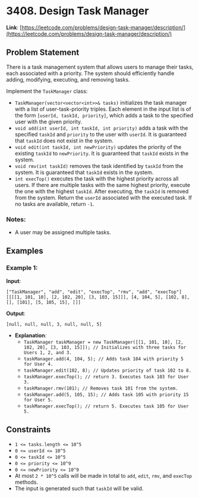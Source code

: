 # 3408. Design Task Manager
**Link**: [https://leetcode.com/problems/design-task-manager/description/](https://leetcode.com/problems/design-task-manager/description/)

## Problem Statement
There is a task management system that allows users to manage their tasks, each associated with a priority. The system should efficiently handle adding, modifying, executing, and removing tasks.

Implement the `TaskManager` class:

- `TaskManager(vector<vector<int>>& tasks)` initializes the task manager with a list of user-task-priority triples. Each element in the input list is of the form `[userId, taskId, priority]`, which adds a task to the specified user with the given priority.
- `void add(int userId, int taskId, int priority)` adds a task with the specified `taskId` and `priority` to the user with `userId`. It is guaranteed that `taskId` does not exist in the system.
- `void edit(int taskId, int newPriority)` updates the priority of the existing `taskId` to `newPriority`. It is guaranteed that `taskId` exists in the system.
- `void rmv(int taskId)` removes the task identified by `taskId` from the system. It is guaranteed that `taskId` exists in the system.
- `int execTop()` executes the task with the highest priority across all users. If there are multiple tasks with the same highest priority, execute the one with the highest `taskId`. After executing, the `taskId` is removed from the system. Return the `userId` associated with the executed task. If no tasks are available, return `-1`.

### Notes:
- A user may be assigned multiple tasks.

## Examples
### Example 1:
**Input**:
```
["TaskManager", "add", "edit", "execTop", "rmv", "add", "execTop"] [[[[1, 101, 10], [2, 102, 20], [3, 103, 15]]], [4, 104, 5], [102, 8], [], [101], [5, 105, 15], []]
```

**Output**:
```
[null, null, null, 3, null, null, 5]
```

  * **Explanation**:
    * `TaskManager taskManager = new TaskManager([[1, 101, 10], [2, 102, 20], [3, 103, 15]]); // Initializes with three tasks for Users 1, 2, and 3.`
    * `taskManager.add(4, 104, 5); // Adds task 104 with priority 5 for User 4.`
    * `taskManager.edit(102, 8); // Updates priority of task 102 to 8.`
    * `taskManager.execTop(); // return 3. Executes task 103 for User 3.`
    * `taskManager.rmv(101); // Removes task 101 from the system.`
    * `taskManager.add(5, 105, 15); // Adds task 105 with priority 15 for User 5.`
    * `taskManager.execTop(); // return 5. Executes task 105 for User 5.`

## Constraints
- `1 <= tasks.length <= 10^5`
- `0 <= userId <= 10^5`
- `0 <= taskId <= 10^5`
- `0 <= priority <= 10^9`
- `0 <= newPriority <= 10^9`
- At most `2 * 10^5` calls will be made in total to `add`, `edit`, `rmv`, and `execTop` methods.
- The input is generated such that `taskId` will be valid.
